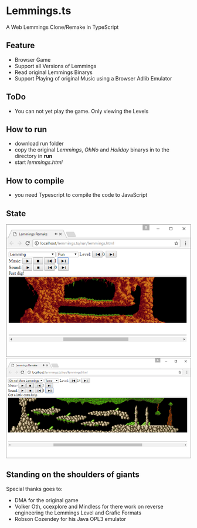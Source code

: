 # Lemmings.ts
A Web Lemmings Clone/Remake in TypeScript


## Feature
* Browser Game
* Support all Versions of Lemmings
* Read original Lemmings Binarys
* Support Playing of original Music using a Browser Adlib Emulator

## ToDo
* You can not yet play the game. Only viewing the Levels

## How to run
* download run folder
* copy the original *Lemmings*, *OhNo* and *Holiday* binarys in to the directory in **run**
* start *lemmings.html*

## How to compile
* you need Typescript to compile the code to JavaScript


## State
![demo1](docu/examples/demo_01.png "Demo 01")
![demo2](docu/examples/demo_02.png "Demo 02")

## Standing on the shoulders of giants
Special thanks goes to:
- DMA for the original game
- Volker Oth, ccexplore and Mindless for there work on reverse engineering the Lemmings Level and Grafic Formats
- Robson Cozendey for his Java OPL3 emulator